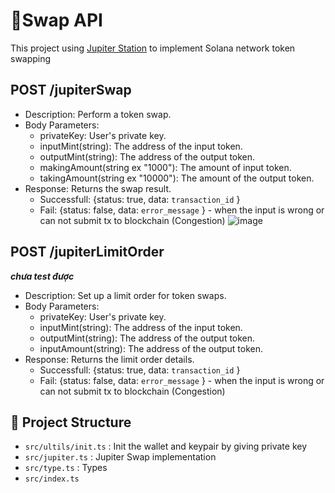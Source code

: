 # 🚀Swap API

This project using [Jupiter Station](https://station.jup.ag/docs/) to implement Solana network token swapping 


## POST /jupiterSwap
- Description: Perform a token swap.
- Body Parameters:
  - privateKey: User's private key.
  - inputMint(string): The address of the input token.
  - outputMint(string): The address of the output token.
  - makingAmount(string ex "1000"): The amount of input token.
  - takingAmount(string ex "10000"): The amount of the output token.
- Response: Returns the swap result.
  - Successfull: {status: true, data: ```transaction_id``` } 
  - Fail: {status: false, data: ```error_message``` } - when the input is wrong or can not submit tx to blockchain (Congestion)
 ![image](https://github.com/user-attachments/assets/d02620f2-9771-4908-b3b7-ab1e767aae91)

## POST /jupiterLimitOrder 
***chưa test được***
- Description: Set up a limit order for token swaps.
- Body Parameters:
  - privateKey: User's private key.
  - inputMint(string): The address of the input token.
  - outputMint(string): The address of the output token.
  - inputAmount(string): The address of the output token.
- Response: Returns the limit order details.
  - Successfull: {status: true, data: ```transaction_id``` } 
  - Fail: {status: false, data: ```error_message``` } - when the input is wrong or can not submit tx to blockchain (Congestion)

## 📂 Project Structure
- ```src/ultils/init.ts``` : Init the wallet and keypair by giving private key
- ```src/jupiter.ts``` : Jupiter Swap implementation
- ```src/type.ts``` : Types
- ```src/index.ts``` 

